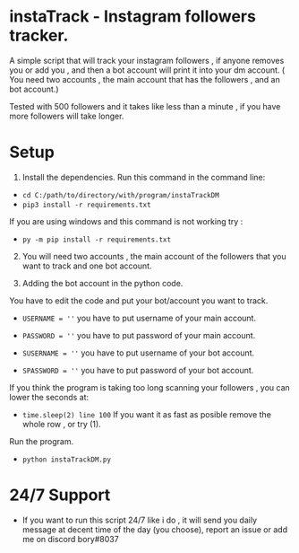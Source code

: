 # instaTrack - Instagram followers tracker.

A simple script that will track your instagram followers , if anyone removes you or add you , and then a bot account will print it into your dm account. ( You need two accounts , the main account that has the followers , and an bot account.)

Tested with 500 followers and it takes like less than a minute , if you have more followers will take longer.


# Setup
1) Install the dependencies. Run this command in the command line:

* `cd C:/path/to/directory/with/program/instaTrackDM`
* `pip3 install -r requirements.txt`

If you are using windows and this command is not working try :

* `py -m pip install -r requirements.txt`


2) You will need two accounts , the main account of the followers that you want to track and one bot account.

3) Adding the bot account in the python code.

You have to edit the code and put your bot/account you want to track.

* `USERNAME = ''` you have to put username of your main account.
* `PASSWORD = ''` you have to put password of your main account.

* `SUSERNAME = ''` you have to put username of your bot account.
* `SPASSWORD = ''` you have to put password of your bot account.

If you think the program is taking too long scanning your followers , you can lower the seconds at:
* `time.sleep(2) line 100` If you want it as fast as posible remove the whole row , or try (1).

Run the program.
* `python instaTrackDM.py`

# 24/7 Support

* If you want to run this script 24/7 like i do , it will send you daily message at decent time of the day (you choose), report an issue or add me on discord bory#8037
